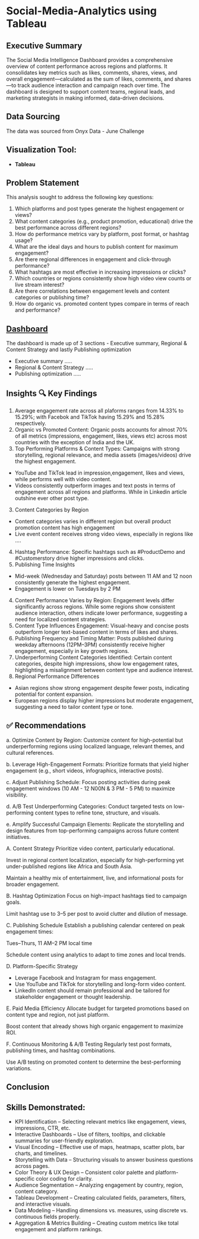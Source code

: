 # Social-Media-Analytics using Tableau

## Executive Summary
The Social Media Intelligence Dashboard provides a comprehensive overview of content performance across regions and platforms. It consolidates key metrics such as likes, comments, shares, views, and overall engagement—calculated as the sum of likes, comments, and shares—to track audience interaction and campaign reach over time. The dashboard is designed to support content teams, regional leads, and marketing strategists in making informed, data-driven decisions.

## Data Sourcing 
The data was sourced from Onyx Data - June Challenge

## Visualization Tool:
- **Tableau**

## Problem Statement
This analysis sought to address the following key questions:
1. Which platforms and post types generate the highest engagement or views?
2. What content categories (e.g., product promotion, educational) drive the best performance across different regions?
3. How do performance metrics vary by platform, post format, or hashtag usage?
4. What are the ideal days and hours to publish content for maximum engagement?
5. Are there regional differences in engagement and click-through performance?
6. What hashtags are most effective in increasing impressions or clicks?
7. Which countries or regions consistently show high video view counts or live stream interest?
8. Are there correlations between engagement levels and content categories or publishing time?
9. How do organic vs. promoted content types compare in terms of reach and performance?

## [Dashboard](https://public.tableau.com/app/profile/chinyere.obi8867/viz/SocialMediaPerformance_17493375078760)
The dashboard is made up of 3 sections - Executive summary, Regional & Content Strategy and lastly Publishing optimization
  - Executive summary .....
  - Regional & Content Strategy .....
  - Publishing optimization .....

## Insights 🔍 Key Findings
1. Average engagement rate across all plaforms ranges from 14.33% to 15.29%; with Facebok and TikTok having 15.29% and 15.28% respectively.
2. Organic vs Promoted Content: Organic posts accounts for almost 70% of all metrics (impressions, engagement, likes, views etc) across most countries with the exception of India and the UK.
3. Top Performing Platforms & Content Types: Campaigns with strong storytelling, regional relevance, and media assets (images/videos) drive the highest engagement.
  - YouTube and TikTok lead in impression,engagement, likes and views, while  performs well with video content.
  - Videos consistently outperform images and text posts in terms of engagement across all regions and  platforms. While in Linkedin article outshine ever other post type.
3. Content Categories by Region
  - Content categories varies in different region but overall product promotion content has high engagement
  - Live event content receives strong video views, especially in regions like ....
4. Hashtag Performance: Specific hashtags such as #ProductDemo and #Customerstory drive higher impressions and clicks.
5. Publishing Time Insights
  - Mid-week (Wednesday and Saturday) posts between 11 AM and 12 noon consistently generate the highest engagement.
  - Engagement is lower on Tuesdays by 2 PM
4. Content Performance Varies by Region: Engagement levels differ significantly across regions. While some regions show consistent audience interaction, others indicate lower performance, suggesting a need for localized content strategies.
4. Content Type Influences Engagement: Visual-heavy and concise posts outperform longer text-based content in terms of likes and shares.
5. Publishing Frequency and Timing Matter: Posts published during weekday afternoons (12PM–3PM) consistently receive higher engagement, especially in key growth regions.
6. Underperforming Content Categories Identified: Certain content categories, despite high impressions, show low engagement rates, highlighting a misalignment between content type and audience interest.
6. Regional Performance Differences
  - Asian regions show strong engagement despite fewer posts, indicating potential for content expansion.
  - European regions display higher impressions but moderate engagement, suggesting a need to tailor content type or tone.


## ✅ Recommendations
a. Optimize Content by Region: Customize content for high-potential but underperforming regions using localized language, relevant themes, and cultural references.

b. Leverage High-Engagement Formats: Prioritize formats that yield higher engagement (e.g., short videos, infographics, interactive posts).

c. Adjust Publishing Schedule: Focus posting activities during peak engagement windows (10 AM - 12 N00N & 3 PM - 5 PM) to maximize visibility.

d. A/B Test Underperforming Categories: Conduct targeted tests on low-performing content types to refine tone, structure, and visuals.

e. Amplify Successful Campaign Elements: Replicate the storytelling and design features from top-performing campaigns across future content initiatives.

A. Content Strategy
Prioritize video content, particularly educational.

Invest in regional content localization, especially for high-performing yet under-published regions like Africa and South Asia.

Maintain a healthy mix of entertainment, live, and informational posts for broader engagement.

B. Hashtag Optimization
Focus on high-impact hashtags tied to campaign goals.

Limit hashtag use to 3–5 per post to avoid clutter and dilution of message.

C. Publishing Schedule
Establish a publishing calendar centered on peak engagement times:

Tues–Thurs, 11 AM–2 PM local time

Schedule content using analytics to adapt to time zones and local trends.

D. Platform-Specific Strategy
  - Leverage Facebook and Instagram for mass engagement.
  - Use YouTube and TikTok for storytelling and long-form video content.
  - LinkedIn content should remain professional and be tailored for stakeholder engagement or thought leadership.

E. Paid Media Efficiency
Allocate budget for targeted promotions based on content type and region, not just platform.

Boost content that already shows high organic engagement to maximize ROI.

F. Continuous Monitoring & A/B Testing
Regularly test post formats, publishing times, and hashtag combinations.

Use A/B testing on promoted content to determine the best-performing variations.


## Conclusion


## Skills Demonstrated: 
  - KPI Identification – Selecting relevant metrics like engagement, views, impressions, CTR, etc.
  - Interactive Dashboards – Use of filters, tooltips, and clickable summaries for user-friendly exploration.
  - Visual Encoding – Effective use of maps, heatmaps, scatter plots, bar charts, and timelines.
  - Storytelling with Data – Structuring visuals to answer business questions across pages.
  - Color Theory & UX Design – Consistent color palette and platform-specific color coding for clarity.
  - Audience Segmentation – Analyzing engagement by country, region, content category.
  - Tableau Development – Creating calculated fields, parameters, filters, and interactive visuals.
  - Data Modeling – Handling dimensions vs. measures, using discrete vs. continuous fields properly.
  - Aggregation & Metrics Building – Creating custom metrics like total engagement and platform rankings.
